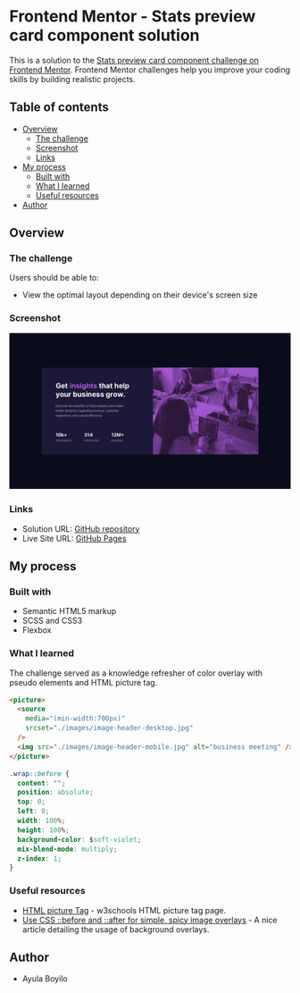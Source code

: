 # Frontend Mentor - Stats preview card component solution

This is a solution to the [Stats preview card component challenge on Frontend Mentor](https://www.frontendmentor.io/challenges/stats-preview-card-component-8JqbgoU62). Frontend Mentor challenges help you improve your coding skills by building realistic projects.

## Table of contents

- [Overview](#overview)
  - [The challenge](#the-challenge)
  - [Screenshot](#screenshot)
  - [Links](#links)
- [My process](#my-process)
  - [Built with](#built-with)
  - [What I learned](#what-i-learned)
  - [Useful resources](#useful-resources)
- [Author](#author)

## Overview

### The challenge

Users should be able to:

- View the optimal layout depending on their device's screen size

### Screenshot

![](./design/desktop-design.jpg)

### Links

- Solution URL: [GitHub repository](https://github.com/AyulaBoyilo/FMstatsPreviewCard)
- Live Site URL: [GitHub Pages](https://ayulaboyilo.github.io/FMstatsPreviewCard)

## My process

### Built with

- Semantic HTML5 markup
- SCSS and CSS3
- Flexbox

### What I learned

The challenge served as a knowledge refresher of color overlay with pseudo elements and HTML picture tag.

```html
<picture>
  <source
    media="(min-width:700px)"
    srcset="./images/image-header-desktop.jpg"
  />
  <img src="./images/image-header-mobile.jpg" alt="business meeting" />
</picture>
```

```css
.wrap::before {
  content: "";
  position: absolute;
  top: 0;
  left: 0;
  width: 100%;
  height: 100%;
  background-color: $soft-violet;
  mix-blend-mode: multiply;
  z-index: 1;
}
```

### Useful resources

- [HTML picture Tag](https://www.w3schools.com/tags/tag_picture.asp) - w3schools HTML picture tag page.
- [Use CSS ::before and ::after for simple, spicy image overlays](https://bryanlrobinson.com/blog/how-to-css-after-elements-for-background-overlays/) - A nice article detailing the usage of background overlays.

## Author

- Ayula Boyilo
